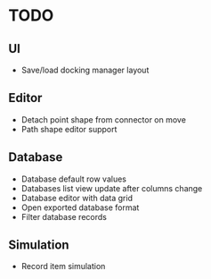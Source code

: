 ﻿# TODO

## UI

* Save/load docking manager layout

## Editor

* Detach point shape from connector on move
* Path shape editor support

## Database

* Database default row values
* Databases list view update after columns change
* Database editor with data grid
* Open exported database format
* Filter database records

## Simulation

* Record item simulation
